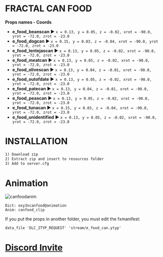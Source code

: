 # FRACTAL CAN FOOD

**Props names - Coords**
* **e_food_beanscan**     ► `x = 0.13, y = 0.05, z = -0.02, xrot = -90.0, yrot = -72.0, zrot = -23.0`
* **e_food_dogcan**       ► `x = 0.15, y = 0.03, z = -0.04, xrot = -90.0, yrot = -72.0, zrot = -23.0`
* **e_food_lentejascan**  ► `x = 0.13, y = 0.05, z = -0.02, xrot = -90.0, yrot = -72.0, zrot = -23.0`
* **e_food_meatcan**      ► `x = 0.13, y = 0.05, z = -0.02, xrot = -90.0, yrot = -72.0, zrot = -23.0`
* **e_food_olivescan**    ► `x = 0.13, y = 0.04, z = -0.01, xrot = -90.0, yrot = -72.0, zrot = -23.0`
* **e_food_outofdate**    ► `x = 0.13, y = 0.05, z = -0.02, xrot = -90.0, yrot = -72.0, zrot = -23.0`
* **e_food_patecan**      ► `x = 0.13, y = 0.04, z = -0.01, xrot = -90.0, yrot = -72.0, zrot = -23.0`
* **e_food_peascan**      ► `x = 0.13, y = 0.05, z = -0.02, xrot = -90.0, yrot = -72.0, zrot = -23.0`
* **e_food_tunacan**      ► `x = 0.15, y = 0.03, z = -0.04, xrot = -90.0, yrot = -72.0, zrot = -23.0`
* **e_food_unidentified** ► `x = 0.13, y = 0.05, z = -0.02, xrot = -90.0, yrot = -72.0, zrot = -23.0`

# INSTALLATION
```markdown
1) Download zip
2) Extract zip and insert to resources folder
3) Add to server.cfg
```

# Animation
![canfoodanim](https://github.com/FRACTAL-GAME-STUDIOS/fractal_canfood/assets/48241519/0d0a8a4d-f708-4da2-9611-6c6e2b91408e)
```
Dict: oxy3ncanfood@animation
Anim: canfood_clip
````

If you put the props in another folder, you must edit the fxmanifest:

`data_file 'DLC_ITYP_REQUEST' 'stream/e_food_can.ytyp'`

# [Discord Invite](https://discord.com/v7h3PnssaS)
